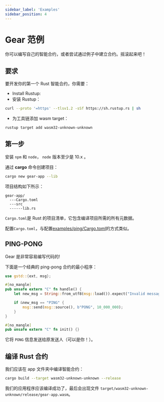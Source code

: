 ```yaml
---
sidebar_label: 'Examples'
sidebar_position: 4
---
```


# Gear 范例

你可以编写自己的智能合约，或者尝试通过例子中建立合约。摇滚起来吧！

## 要求

要开发你的第一个 Rust 智能合约，你需要：

- Install Rustup:
- 安装 Rustup：

```bash
curl --proto '=https' --tlsv1.2 -sSf https://sh.rustup.rs | sh
```

- 为工具链添加 wasm target：

```bash
rustup target add wasm32-unknown-unknown
```

## 第一步

安装 `npm` 和 `node`， `node` 版本至少是 10.x 。

通过 **cargo** 命令创建项目：

```bash
cargo new gear-app --lib
```

项目结构如下所示：

    gear-app/
      ---Cargo.toml
      ---src
      ------lib.rs

`Cargo.toml`是 Rust 的项目清单，它包含编译项目所需的所有元数据。

配置`Cargo.toml`，与配置[examples/ping/Cargo.toml](https://github.com/gear-tech/gear/blob/master/examples/ping/Cargo.toml)的方式类似。

## PING-PONG

Gear 是非常容易编写代码的!

下面是一个经典的 ping-pong 合约的最小程序：

```rust
use gstd::{ext, msg};

#[no_mangle]
pub unsafe extern "C" fn handle() {
    let new_msg = String::from_utf8(msg::load()).expect("Invalid message: should be utf-8");

    if &new_msg == "PING" {
        msg::send(msg::source(), b"PONG", 10_000_000);
    }
}

#[no_mangle]
pub unsafe extern "C" fn init() {}
```

它将 `PONG` 信息发送给原发送人（可以是你！）。

## 编译 Rust 合约

我们应该在 app 文件夹中编译智能合约：

```bash
cargo build --target wasm32-unknown-unknown --release
```

我们的应用程序应该编译成功了，最后会出现文件 `target/wasm32-unknown-unknown/release/gear-app.wasm`。
